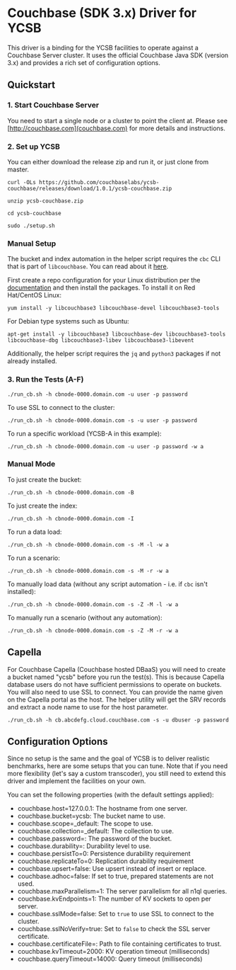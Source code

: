 <!--
Copyright (c) 2015 - 2016 YCSB contributors. All rights reserved.

Licensed under the Apache License, Version 2.0 (the "License"); you
may not use this file except in compliance with the License. You
may obtain a copy of the License at

http://www.apache.org/licenses/LICENSE-2.0

Unless required by applicable law or agreed to in writing, software
distributed under the License is distributed on an "AS IS" BASIS,
WITHOUT WARRANTIES OR CONDITIONS OF ANY KIND, either express or
implied. See the License for the specific language governing
permissions and limitations under the License. See accompanying
LICENSE file.
-->

# Couchbase (SDK 3.x) Driver for YCSB
This driver is a binding for the YCSB facilities to operate against a Couchbase Server cluster. It uses the official
Couchbase Java SDK (version 3.x) and provides a rich set of configuration options.

## Quickstart

### 1. Start Couchbase Server
You need to start a single node or a cluster to point the client at. Please see [http://couchbase.com](couchbase.com)
for more details and instructions.

### 2. Set up YCSB
You can either download the release zip and run it, or just clone from master.

```
curl -OLs https://github.com/couchbaselabs/ycsb-couchbase/releases/download/1.0.1/ycsb-couchbase.zip
```
```
unzip ycsb-couchbase.zip
```
```
cd ycsb-couchbase
```
```
sudo ./setup.sh
```

### Manual Setup
The bucket and index automation in the helper script requires the ```cbc``` CLI that is part of ```libcouchbase```. You can 
read about it [here](https://docs.couchbase.com/c-sdk/current/hello-world/cbc.html).

First create a repo configuration for your Linux distribution per the [documentation](https://docs.couchbase.com/c-sdk/current/hello-world/start-using-sdk.html) and then install the packages.
To install it on Red Hat/CentOS Linux:

```
yum install -y libcouchbase3 libcouchbase-devel libcouchbase3-tools
```

For Debian type systems such as Ubuntu:

```
apt-get install -y libcouchbase3 libcouchbase-dev libcouchbase3-tools libcouchbase-dbg libcouchbase3-libev libcouchbase3-libevent
```

Additionally, the helper script requires the ```jq``` and ```python3``` packages if not already installed.

### 3. Run the Tests (A-F)

```
./run_cb.sh -h cbnode-0000.domain.com -u user -p password 
```

To use SSL to connect to the cluster:

```
./run_cb.sh -h cbnode-0000.domain.com -s -u user -p password
```

To run a specific workload (YCSB-A in this example):

```
./run_cb.sh -h cbnode-0000.domain.com -u user -p password -w a
```

### Manual Mode

To just create the bucket:
```
./run_cb.sh -h cbnode-0000.domain.com -B
```

To just create the index:
```
./run_cb.sh -h cbnode-0000.domain.com -I
```

To run a data load:
```
./run_cb.sh -h cbnode-0000.domain.com -s -M -l -w a
```

To run a scenario:
```
./run_cb.sh -h cbnode-0000.domain.com -s -M -r -w a
```

To manually load data (without any script automation - i.e. if ```cbc``` isn't installed):
```
./run_cb.sh -h cbnode-0000.domain.com -s -Z -M -l -w a
```

To manually run a scenario (without any automation):
```
./run_cb.sh -h cbnode-0000.domain.com -s -Z -M -r -w a
```

## Capella
For Couchbase Capella (Couchbase hosted DBaaS) you will need to create a bucket named "ycsb" before you run the test(s).
This is because Capella database users do not have sufficient permissions to operate on buckets. You will also need to 
use SSL to connect. You can provide the name given on the Capella portal as the host. The helper utility will get the SRV 
records and extract a node name to use for the host parameter.

```
./run_cb.sh -h cb.abcdefg.cloud.couchbase.com -s -u dbuser -p password 
```

## Configuration Options
Since no setup is the same and the goal of YCSB is to deliver realistic benchmarks, here are some setups that you can
tune. Note that if you need more flexibility (let's say a custom transcoder), you still need to extend this driver and
implement the facilities on your own.

You can set the following properties (with the default settings applied):

- couchbase.host=127.0.0.1: The hostname from one server.
- couchbase.bucket=ycsb: The bucket name to use.
- couchbase.scope=_default: The scope to use.
- couchbase.collection=_default: The collection to use.
- couchbase.password=: The password of the bucket.
- couchbase.durability=: Durability level to use.
- couchbase.persistTo=0: Persistence durability requirement
- couchbase.replicateTo=0: Replication durability requirement
- couchbase.upsert=false: Use upsert instead of insert or replace.
- couchbase.adhoc=false: If set to true, prepared statements are not used.
- couchbase.maxParallelism=1: The server parallelism for all n1ql queries.
- couchbase.kvEndpoints=1: The number of KV sockets to open per server.
- couchbase.sslMode=false: Set to ```true``` to use SSL to connect to the cluster.
- couchbase.sslNoVerify=true: Set to ```false``` to check the SSL server certificate.
- couchbase.certificateFile=: Path to file containing certificates to trust.
- couchbase.kvTimeout=2000: KV operation timeout (milliseconds)
- couchbase.queryTimeout=14000: Query timeout (milliseconds)
